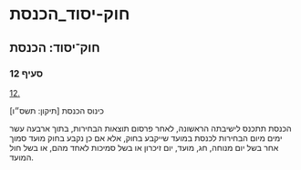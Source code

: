 # חוק-יסוד_הכנסת

## חוק־יסוד: הכנסת

### סעיף 12

[12.](https://he.wikisource.org/wiki/%D7%97%D7%95%D7%A7-%D7%99%D7%A1%D7%95%D7%93:_%D7%94%D7%9B%D7%A0%D7%A1%D7%AA#%D7%A1%D7%A2%D7%99%D7%A3_12)

כינוס הכנסת [תיקון: תשס״ו]

הכנסת תתכנס לישיבתה הראשונה, לאחר פרסום תוצאות הבחירות, בתוך ארבעה עשר ימים מיום הבחירות לכנסת במועד שייקבע בחוק, אלא אם כן נקבע בחוק מועד סמוך אחר בשל יום מנוחה, חג, מועד, יום זיכרון או בשל סמיכות לאחד מהם, או בשל חול המועד.